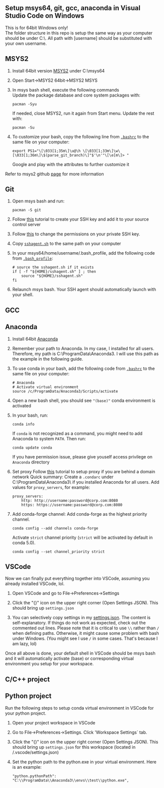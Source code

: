## Setup msys64, git, gcc, anaconda in Visual Studio Code on Windows

This is for 64bit Windows only!  
The folder structure in this repo is setup the same way as your computer should be under C:\\. All path with \[username\] should be substituted with your own username.

## MSYS2

1. Install 64bit version [MSYS2](https://www.msys2.org/) under C:\msys64

2. Open Start->MSYS2 64bit->MSYS2 MSYS

3. In msys bash shell, execute the following commands  
    Update the package database and core system packages with:
    ```
    pacman -Syu
    ```
    If needed, close MSYS2, run it again from Start menu. Update the rest with:
    ```
    pacman -Su
    ```

4. To customize your bash, copy the following line from [`.bashrc`](msys64/home/username/.bashrc) to the same file on your computer:
    ```
    export PS1="\[\033[1;35m\]\u@\h \[\033[1;33m\]\w\[\033[1;36m\]\$(parse_git_branch)\]"$'\n'"\[\e[m\]> "
    ```
    Google and play with the attributes to further customize it

Refer to msys2 github [page](https://github.com/msys2/msys2/wiki/Using-packages) for more information

## Git

1. Open msys bash and run:
    ```
    pacman -S git
    ```

2. Follow [this](https://help.github.com/en/articles/generating-a-new-ssh-key-and-adding-it-to-the-ssh-agent) tutorial to create your SSH key and add it to your source control server

3. Follow [this](https://superuser.com/questions/1296024/windows-ssh-permissions-for-private-key-are-too-open) to change the permissions on your private SSH key.

4. Copy [`sshagent.sh`](msys64/home/username/sshagent.sh) to the same path on your computer

5. In your msys64/home/username/.bash_profile, add the following code from [`.bash_profile`](msys64/home/username/.bash_profile):
    ```
    # source the sshagent.sh if it exists
    if [ -f "${HOME}/sshagent.sh" ] ; then
        source "${HOME}/sshagent.sh"
    fi
    ```
6. Relaunch msys bash. Your SSH agent should automatically launch with your shell.

## GCC

## Anaconda

1. Install 64bit [Anaconda](https://www.anaconda.com/distribution/)

2. Remember your path to Anaconda. In my case, I installed for all users. Therefore, my path is C:\\ProgramData\\Anaconda3. I will use this path as the example in the following guide.

3. To use conda in your bash, add the following code from [`.bashrc`](msys64/home/username/.bashrc) to the same file on your computer:
    ```
    # Anaconda
    # Activate virtual environment
    source /c/ProgramData/Anaconda3/Scripts/activate
    ```
4. Open a new bash shell, you should see `"(base)"` conda environment is activated

4. In your bash, run:
    ```
    conda info
    ```
    If `conda` is not recognized as a command, you might need to add Anaconda to system `PATH`. Then run:
    ```
    conda update conda
    ```
    If you have permission issue, please give youself access privilege on `Anaconda` directory

5. Set proxy
    Follow [this](https://docs.anaconda.com/anaconda/user-guide/tasks/proxy/) tutorial to setup proxy if you are behind a domain network
    Quick summary:
    Create a `.condarc` under C:\\ProgramData\\Anaconda3\\ if you installed Anaconda for all users.
    Add values for `proxy_servers`, for example:
    ```
    proxy_servers:
        http: http://username:password@corp.com:8080
        https: https://username:password@corp.com:8080
    ```

6. Add conda-forge channel:
    Add conda-forge as the highest priority channel.
    ```
    conda config --add channels conda-forge
    ```
    Activate `strict` channel priority (`strict` will be activated by default in conda 5.0).
    ```
    conda config --set channel_priority strict
    ```

## VSCode
Now we can finally put everything together into VSCode, assuming you already installed VSCode, lol.

1. Open VSCode and go to File->Preferences->Settings

2. Click the "{}" icon on the upper right corner (Open Settings JSON). This should bring up `settings.json`

3. You can selectively copy settings in my [settings.json](User/username/AppData/Roaming/Code/User/settings.json). The content is self-explanatory. If things do not work as expected, check out the commented out lines. Please note that it is critical to use `\\` rather than `/` when defining paths. Otherwise, it might cause some problem with bash under Windows. (You might see I use `/` in some cases. That's because I am lazy, lol)

Once all above is done, your default shell in VSCode should be msys bash and it will automatically activate (base) or corresponding virtual environment you setup for your workspace.

## C/C++ project

## Python project

Run the following steps to setup conda virtual environment in VSCode for your python project.

1. Open your project workspace in VSCode

2. Go to File->Preferences->Settings. Click 'Workspace Settings` tab.

3. Click the "{}" icon on the upper right corner (Open Settings JSON). This should bring up `settings.json` for this workspace (located in /.vscode/settings.json)

4. Set the python path to the python.exe in your virtual environment. Here is an example:
    ```
    "python.pythonPath": "C:\\ProgramData\\Anaconda3\\envs\\test\\python.exe",
    ```
